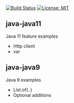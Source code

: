 [![Build Status](https://travis-ci.com/claudioaltamura/java-java11.svg?branch=main)](https://travis-ci.com/github/claudioaltamura/java-java11)
[![License: MIT](https://img.shields.io/badge/License-MIT-yellow.svg)](https://opensource.org/licenses/MIT**)

## java-java11
Java 11 feature examples

* Http client
* var

## java-java9
Java 9 examples

* List.of(..)
* Optional additions